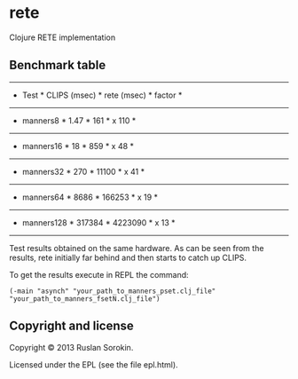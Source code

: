 rete
====

Clojure RETE implementation

Benchmark table
----

****************************************************
*   Test     * CLIPS (msec) * rete (msec) * factor *
****************************************************
*   manners8 *         1.47 *      161    * x 110  *
****************************************************
*  manners16 *        18    *      859    *  x 48  *
****************************************************
*  manners32 *       270    *    11100    *  x 41  *
****************************************************
*  manners64 *      8686    *   166253    *  x 19  *
****************************************************
* manners128 *    317384    *  4223090    *  x 13  *
****************************************************

Test results obtained on the same hardware.
As can be seen from the results, rete initially far behind and then starts to catch up CLIPS.

To get the results execute in REPL the command:

```
(-main "asynch" "your_path_to_manners_pset.clj_file" "your_path_to_manners_fsetN.clj_file")
```
Copyright and license
----

Copyright © 2013 Ruslan Sorokin.

Licensed under the EPL (see the file epl.html).

